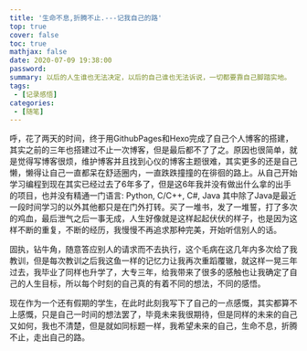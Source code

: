 ```yaml
---
title: '生命不息,折腾不止.---记我自己的路'
top: true
cover: false
toc: true
mathjax: false
date: 2020-07-09 19:38:00
password:
summary: 以后的人生谁也无法决定，以后的自己谁也无法诉说，一切都要靠自己脚踏实地。
tags: 
 - [记录感悟]
categories: 
 - [随笔]
---
```


​	呼，花了两天的时间，终于用GithubPages和Hexo完成了自己个人博客的搭建，其实之前的三年也搭建过不止一次博客，但是最后都不了了之。原因也很简单，就是觉得写博客很烦，维护博客并且找到心仪的博客主题很难，其实更多的还是自己懒，懒得让自己一直都呆在舒适圈内，一直跌跌撞撞的在徘徊的路上。从自己开始学习编程到现在其实已经过去了6年多了，但是这6年我并没有做出什么拿的出手的项目，也并没有精通一门语言: Python, C/C++, C#, Java 其中除了Java是最近一段时间学习的以外其他都只是在门外打转。买了一堆书，发了一堆誓，打了多次的鸡血，最后泄气之后一事无成，人生好像就是这样起起伏伏的样子，也是因为这样不断的重复，不断的经历，我慢慢不再追求那种完美，开始听信别人的话。

​	固执，钻牛角，随意答应别人的请求而不去执行，这个毛病在这几年内多次给了我教训，但是每次教训之后我这鱼一样的记忆力让我再次重蹈覆辙，就这样一晃三年过去，我毕业了同样也升学了，大专三年，给我带来了很多的感触也让我确定了自己的人生目标，所以每个时刻的自己真的有着不同的想法，不同的感悟。

​	现在作为一个还有假期的学生，在此时此刻我写下了自己的一点感慨，其实都算不上感慨，只是自己一时间的想法罢了，毕竟未来我很期待，但是同样的未来的自己又如何，我也不清楚，但是就如同标题一样，我希望未来的自己，生命不息，折腾不止，走出自己的路。

